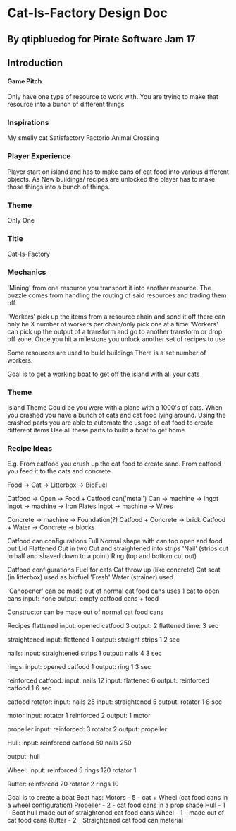 # Cat-Is-Factory Design Doc
## By qtipbluedog for Pirate Software Jam 17

## Introduction

#### Game Pitch
Only have one type of resource to work with. You are trying to make that resource into a bunch of different things

### Inspirations
My smelly cat
Satisfactory
Factorio
Animal Crossing

### Player Experience
Player start on island and has to make cans of cat food into various different objects. As New buildings/ recipes are unlocked the player has to make those things into a bunch of things.

### Theme 
Only One

### Title
Cat-Is-Factory

### Mechanics
'Mining' from one resource you transport it into another resource.
The puzzle comes from handling the routing of said resources and trading them off.

'Workers' pick up the items from a resource chain and send it off there can only be X number of workers per chain/only pick one at a time 
'Workers' can pick up the output of a transform and go to another transform or drop off zone.
Once you hit a milestone you unlock another set of recipes to use

Some resources are used to build buildings
There is a set number of workers.

Goal is to get a working boat to get off the island with all your cats

### Theme
Island Theme
Could be you were with a plane with a 1000's of cats. 
When you crashed you have a bunch of cats and cat food lying around.
Using the crashed parts you are able to automate the usage of cat food to create different items
Use all these parts to build a boat to get home 

### Recipe Ideas
E.g.
From catfood you crush up the cat food to create sand.
From catfood you feed it to the cats and concrete

Food -> Cat -> Litterbox -> BioFuel

Catfood -> Open -> Food + Catfood can('metal')
Can -> machine -> Ingot
Ingot -> machine -> Iron Plates
Ingot -> machine -> Wires

Concrete -> machine -> Foundation(?)
Catfood + Concrete -> brick
Catfood + Water -> 
Concrete -> blocks

Catfood can configurations
Full
Normal shape with can top open and food out
Lid
Flattened
Cut in two
Cut and straightened into strips 
'Nail' (strips cut in half and shaved down to a point)
Ring (top and bottom cut out)

Catfood configurations
Fuel for cats
Cat throw up (like concrete)
Cat scat (in litterbox) used as biofuel
'Fresh' Water (strainer) used 

'Canopener' can be made out of normal cat food cans uses 1 cat to open cans
input: none
output: empty catfood cans + food

Constructor can be made out of normal cat food cans

Recipes
flattened
input: opened catfood 3
output: 2 flattened
time: 3 sec

straightened
input: flattened 1
output: straight strips 1
2 sec

nails: 
input: straightened strips 1
output: nails 4
3 sec

rings:
input: opened catfood 1
output: ring 1
3 sec

reinforced catfood:
input: nails 12
input: flattened 6
output: reinforced catfood 1
6 sec

catfood rotator:
input: nails 25
input: straightened 5
output: rotator 1
8 sec

motor 
input: 
rotator 1
reinforced 2
output: 1 motor

propeller
input: 
reinforced: 3
rotator 2
output: propeller

Hull: 
input: 
reinforced catfood 50
nails 250

output: hull

Wheel:
input: 
reinforced 5
rings 120
rotator 1

Rutter:
reinforced 20
rotator 2
rings 10

Goal is to create a boat
Boat has:
Motors - 5 - cat + Wheel (cat food cans in a wheel configuration)
Propeller - 2 - cat food cans in a prop shape
Hull - 1 - Boat hull made out of straightened cat food cans
Wheel - 1 - made out of cat food cans 
Rutter - 2 - Straightened cat food can material
